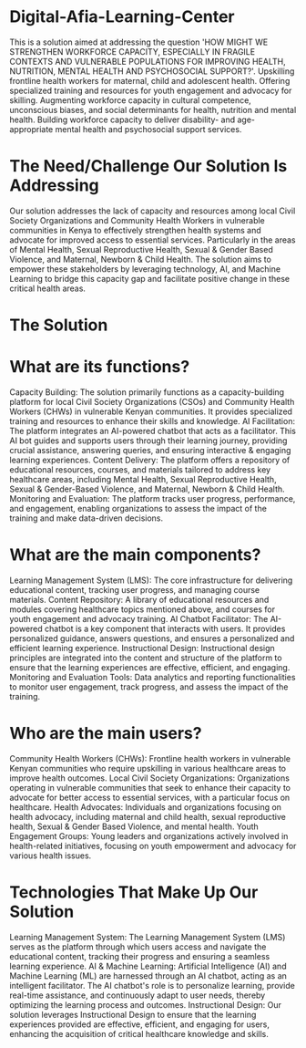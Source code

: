 # Digital-Afia-Learning-Center

This is a solution aimed at addressing the question 'HOW MIGHT WE STRENGTHEN WORKFORCE CAPACITY, ESPECIALLY IN FRAGILE CONTEXTS AND VULNERABLE POPULATIONS FOR IMPROVING HEALTH, NUTRITION, MENTAL HEALTH AND PSYCHOSOCIAL SUPPORT?'.
Upskilling frontline health workers for maternal, child and adolescent health.
Offering specialized training and resources for youth engagement and advocacy for skilling.
Augmenting workforce capacity in cultural competence, unconscious biases, and social determinants for health, nutrition and mental health.
Building workforce capacity to deliver disability- and age-appropriate mental health and psychosocial support services.

# The Need/Challenge Our Solution Is Addressing 
Our solution addresses the lack of capacity and resources among local Civil Society Organizations and Community Health Workers in vulnerable communities in Kenya to effectively strengthen health systems and advocate for improved access to essential services.
Particularly in the areas of Mental Health, Sexual Reproductive Health, Sexual & Gender Based Violence, and Maternal, Newborn & Child Health. 
The solution aims to empower these stakeholders by leveraging technology, AI, and Machine Learning to bridge this capacity gap and facilitate positive change in these critical health areas.

# The Solution
# What are its functions? 
Capacity Building: The solution primarily functions as a capacity-building platform for local Civil Society Organizations (CSOs) and Community Health Workers (CHWs) in vulnerable Kenyan communities.
It provides specialized training and resources to enhance their skills and knowledge. 
AI Facilitation: The platform integrates an AI-powered chatbot that acts as a facilitator.
This AI bot guides and supports users through their learning journey, providing crucial assistance, answering queries, and ensuring interactive & engaging learning experiences. 
Content Delivery: The platform offers a repository of educational resources, courses, and materials tailored to address key healthcare areas, including Mental Health, Sexual Reproductive Health, Sexual & Gender-Based Violence, and Maternal, Newborn & Child Health. 
Monitoring and Evaluation: The platform tracks user progress, performance, and engagement, enabling organizations to assess the impact of the training and make data-driven decisions.

# What are the main components? 
Learning Management System (LMS): The core infrastructure for delivering educational content, tracking user progress, and managing course materials. 
Content Repository: A library of educational resources and modules covering healthcare topics mentioned above, and courses for youth engagement and advocacy training. 
AI Chatbot Facilitator: The AI-powered chatbot is a key component that interacts with users.
It provides personalized guidance, answers questions, and ensures a personalized and efficient learning experience. 
Instructional Design: Instructional design principles are integrated into the content and structure of the platform to ensure that the learning experiences are effective, efficient, and engaging. 
Monitoring and Evaluation Tools: Data analytics and reporting functionalities to monitor user engagement, track progress, and assess the impact of the training.

# Who are the main users?
Community Health Workers (CHWs): Frontline health workers in vulnerable Kenyan communities who require upskilling in various healthcare areas to improve health outcomes. 
Local Civil Society Organizations: Organizations operating in vulnerable communities that seek to enhance their capacity to advocate for better access to essential services, with a particular focus on healthcare. 
Health Advocates: Individuals and organizations focusing on health advocacy, including maternal and child health, sexual reproductive health, Sexual & Gender Based Violence, and mental health. 
Youth Engagement Groups: Young leaders and organizations actively involved in health-related initiatives, focusing on youth empowerment and advocacy for various health issues.

# Technologies That Make Up Our Solution 
Learning Management System: The Learning Management System (LMS) serves as the platform through which users access and navigate the educational content, tracking their progress and ensuring a seamless learning experience. 
AI & Machine Learning: Artificial Intelligence (AI) and Machine Learning (ML) are harnessed through an AI chatbot, acting as an intelligent facilitator.
The AI chatbot's role is to personalize learning, provide real-time assistance, and continuously adapt to user needs, thereby optimizing the learning process and outcomes. 
Instructional Design: Our solution leverages Instructional Design to ensure that the learning experiences provided are effective, efficient, and engaging for users, enhancing the acquisition of critical healthcare knowledge and skills. 
